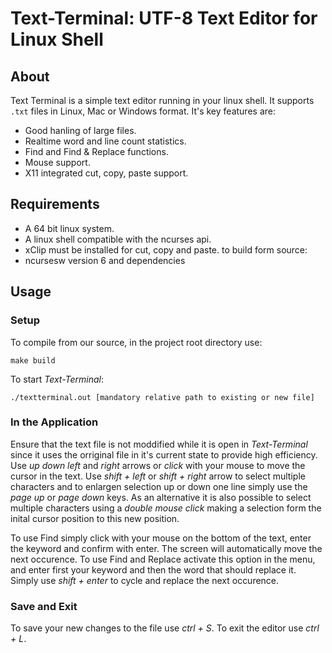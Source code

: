 # Text-Terminal: UTF-8 Text Editor for Linux Shell
## About
Text Terminal is a simple text editor running in your linux shell. It supports `.txt` files in Linux, Mac or Windows format.
It's key features are: 
* Good hanling of large files.
* Realtime word and line count statistics.
* Find and Find & Replace functions.
* Mouse support.
* X11 integrated cut, copy, paste support.


## Requirements
* A 64 bit linux system.
* A linux shell compatible with the ncurses api.
* xClip must be installed for cut, copy and paste.
to build form source:
* ncursesw version 6 and dependencies 

## Usage
### Setup
To compile from our source, in the project root directory use:
```
make build
```
To start *Text-Terminal*:
```
./textterminal.out [mandatory relative path to existing or new file]
```
### In the Application
Ensure that the text file is not moddified while it is open in *Text-Terminal* since it uses the orriginal file in it's current state to provide high efficiency.
Use *up down left* and *right* arrows or *click* with your mouse to move the cursor in the text. 
Use *shift + left* or *shift + right* arrow to select multiple characters and to enlargen selection up or down one line simply use the *page up* or *page down* keys.
As an alternative it is also possible to select multiple characters using a *double mouse click* making a selection form the inital cursor position to this new position.

To use Find simply click with your mouse on the bottom of the text, enter the keyword and confirm with enter. The screen will automatically move the next occurence.
To use Find and Replace activate this option in the menu, and enter first your keyword and then the word that should replace it. Simply use *shift + enter* to cycle and replace the next occurence.

### Save and Exit
To save your new changes to the file use *ctrl + S*. 
To exit the editor use *ctrl + L*.
